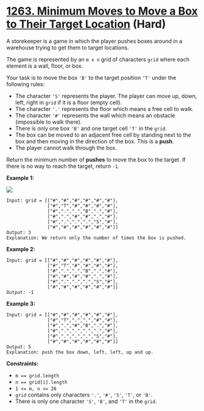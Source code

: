 # [1263. Minimum Moves to Move a Box to Their Target Location][link] (Hard)

[link]: https://leetcode.com/problems/minimum-moves-to-move-a-box-to-their-target-location/

A storekeeper is a game in which the player pushes boxes around in a warehouse trying to get them to
target locations.

The game is represented by an `m x n` grid of characters `grid` where each element is a wall, floor,
or box.

Your task is to move the box `'B'` to the target position `'T'` under the following rules:

- The character `'S'` represents the player. The player can move up, down, left, right in `grid` if
it is a floor (empty cell).
- The character `'.'` represents the floor which means a free cell to walk.
- The character `'#'` represents the wall which means an obstacle (impossible to walk there).
- There is only one box `'B'` and one target cell `'T'` in the `grid`.
- The box can be moved to an adjacent free cell by standing next to the box and then moving in the
direction of the box. This is a **push**.
- The player cannot walk through the box.

Return the minimum number of **pushes** to move the box to the target. If there is no way to reach
the target, return `-1`.

**Example 1:**

![](https://assets.leetcode.com/uploads/2019/11/06/sample_1_1620.png)

```
Input: grid = [["#","#","#","#","#","#"],
               ["#","T","#","#","#","#"],
               ["#",".",".","B",".","#"],
               ["#",".","#","#",".","#"],
               ["#",".",".",".","S","#"],
               ["#","#","#","#","#","#"]]
Output: 3
Explanation: We return only the number of times the box is pushed.
```

**Example 2:**

```
Input: grid = [["#","#","#","#","#","#"],
               ["#","T","#","#","#","#"],
               ["#",".",".","B",".","#"],
               ["#","#","#","#",".","#"],
               ["#",".",".",".","S","#"],
               ["#","#","#","#","#","#"]]
Output: -1
```

**Example 3:**

```
Input: grid = [["#","#","#","#","#","#"],
               ["#","T",".",".","#","#"],
               ["#",".","#","B",".","#"],
               ["#",".",".",".",".","#"],
               ["#",".",".",".","S","#"],
               ["#","#","#","#","#","#"]]
Output: 5
Explanation: push the box down, left, left, up and up.
```

**Constraints:**

- `m == grid.length`
- `n == grid[i].length`
- `1 <= m, n <= 20`
- `grid` contains only characters `'.'`, `'#'`, `'S'`, `'T'`, or `'B'`.
- There is only one character `'S'`, `'B'`, and `'T'` in the `grid`.
